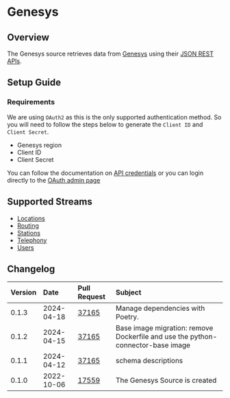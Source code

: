 # Genesys

## Overview
The Genesys source retrieves data from [Genesys](https://www.genesys.com/) using their [JSON REST APIs](https://developer.genesys.cloud/devapps/api-explorer).

## Setup Guide

### Requirements
We are using `OAuth2` as this is the only supported authentication method. So you will need to follow the steps below to generate the `Client ID` and `Client Secret`. 

- Genesys region
- Client ID
- Client Secret

You can follow the documentation on [API credentials](https://developer.genesys.cloud/authorization/platform-auth/use-client-credentials#obtain-an-access-token) or you can login directly to the [OAuth admin page](https://apps.mypurecloud.com/directory/#/admin/integrations/oauth)

## Supported Streams
- [Locations](https://developer.genesys.cloud/telephony/locations-apis)
- [Routing](https://developer.genesys.cloud/routing/routing/)
- [Stations](https://developer.genesys.cloud/telephony/stations-apis)
- [Telephony](hhttps://developer.genesys.cloud/telephony/telephony-apis)
- [Users](https://developer.genesys.cloud/useragentman/users/)

## Changelog

| Version | Date       | Pull Request                                             | Subject                     |
| :------ | :--------- | :------------------------------------------------------- | :-------------------------- |
| 0.1.3 | 2024-04-18 | [37165](https://github.com/airbytehq/airbyte/pull/37165) | Manage dependencies with Poetry. |
| 0.1.2 | 2024-04-15 | [37165](https://github.com/airbytehq/airbyte/pull/37165) | Base image migration: remove Dockerfile and use the python-connector-base image |
| 0.1.1 | 2024-04-12 | [37165](https://github.com/airbytehq/airbyte/pull/37165) | schema descriptions |
| 0.1.0 | 2022-10-06 | [17559](https://github.com/airbytehq/airbyte/pull/17559) | The Genesys Source is created |

